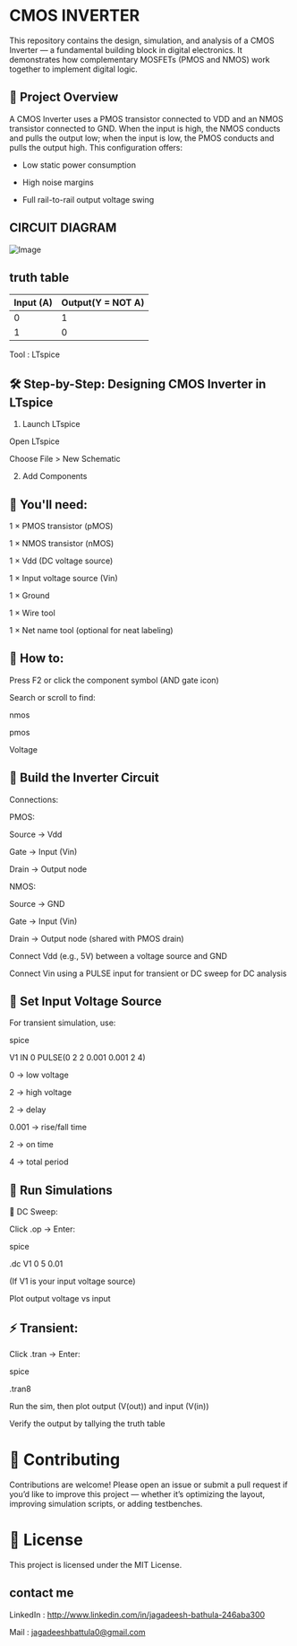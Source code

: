 # CMOS INVERTER
This repository contains the design, simulation, and analysis of a CMOS Inverter — a fundamental building block in digital electronics. It demonstrates how complementary MOSFETs (PMOS and NMOS) work together to implement digital logic.

## 📌 Project Overview

A CMOS Inverter uses a PMOS transistor connected to VDD and an NMOS transistor connected to GND. When the input is high, the NMOS conducts and pulls the output low; when the input is low, the PMOS conducts and pulls the output high. This configuration offers:

* Low static power consumption

* High noise margins

* Full rail-to-rail output voltage swing

##  CIRCUIT DIAGRAM

![Image](https://github.com/user-attachments/assets/5341e87f-9a29-4c75-bce1-f040aeb6028b)

## truth table

| Input (A)  |   Output(Y = NOT A)  |
|------------|----------------------|
|   0        |          1           |
|   1        |         	0           |

 Tool : LTspice

## 🛠️ Step-by-Step: Designing CMOS Inverter in LTspice

1. Launch LTspice

Open LTspice

Choose File > New Schematic

2. Add Components

## 📌 You'll need:

1 × PMOS transistor (pMOS)

1 × NMOS transistor (nMOS)

1 × Vdd (DC voltage source)

1 × Input voltage source (Vin)

1 × Ground

1 × Wire tool

1 × Net name tool (optional for neat labeling)

## 📌 How to:

Press F2 or click the component symbol (AND gate icon)

Search or scroll to find:

nmos

pmos

Voltage

## 📌 Build the Inverter Circuit

Connections:

PMOS:

Source → Vdd

Gate → Input (Vin)

Drain → Output node

NMOS:

Source → GND

Gate → Input (Vin)

Drain → Output node (shared with PMOS drain)

Connect Vdd (e.g., 5V) between a voltage source and GND

Connect Vin using a PULSE input for transient or DC sweep for DC analysis

## 📌 Set Input Voltage Source

For transient simulation, use:

spice

V1 IN 0 PULSE(0 2 2 0.001 0.001 2 4)

0 → low voltage

2 → high voltage

2 → delay

0.001 → rise/fall time

2 → on time

4 → total period

## 📌 Run Simulations

🧪 DC Sweep:

Click .op → Enter:

spice

.dc V1 0 5 0.01

(If V1 is your input voltage source)

Plot output voltage vs input

## ⚡ Transient:

Click .tran → Enter:

spice

.tran8

Run the sim, then plot output (V(out)) and input (V(in))

Verify the output by tallying the truth table

# 🤝 Contributing
Contributions are welcome! Please open an issue or submit a pull request if you’d like to improve this project — whether it’s optimizing the layout, improving simulation scripts, or adding testbenches.

# 📄 License
This project is licensed under the MIT License.

## contact me

LinkedIn : http://www.linkedin.com/in/jagadeesh-bathula-246aba300

Mail : jagadeeshbattula0@gmail.com 
